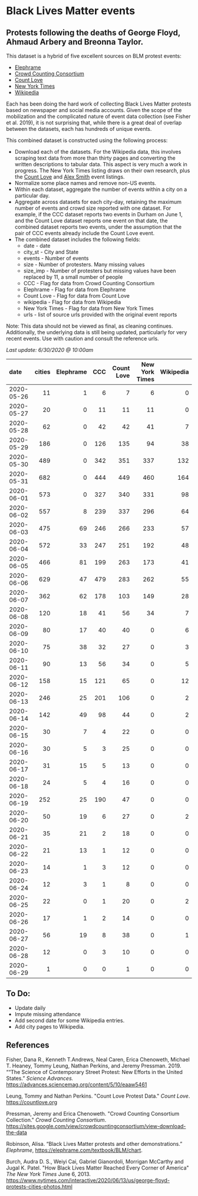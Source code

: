 # Black Lives Matter events
## Protests following the deaths of George Floyd, Ahmaud Arbery and Breonna Taylor.


This dataset is a hybrid of five excellent sources on BLM protest events:   
* [Elephrame](https://elephrame.com/textbook/BLM/chart)   
* [Crowd Counting Consortium](https://sites.google.com/view/crowdcountingconsortium/view-download-the-data?authuser=0)  
* [Count Love](https://countlove.org)
* [New York Times](https://www.nytimes.com/interactive/2020/06/13/us/george-floyd-protests-cities-photos.html)
* [Wikipedia](https://en.wikipedia.org/wiki/List_of_George_Floyd_protests_in_the_United_States)

Each has been doing the hard work of collecting Black Lives Matter protests based on newspaper and social media accounts. Given the scope of the mobilization and the complicated nature of event data collection (see Fisher et al. 2019), it is not surprising that, while there is a great deal of overlap between the datasets, each has hundreds of unique events.

This combined dataset is constructed using the following process:   
* Download each of the datasets.  For the Wikipedia data, this involves scraping text data from more than thirty pages and converting the written descriptions to tabular data. This aspect is very much a work in progress.  The New York Times listing draws on their own research, plus the [Count Love](https://countlove.org) and [Alex Smith](https://www.creosotemaps.com/blm2020/) event listings.
* Normalize some place names and remove non-US events.  
* Within each dataset, aggregate the number of events within a city on a particular day.   
* Aggregate across datasets for each city-day, retaining the maximum number of events and crowd size reported with one dataset. For example, if the CCC dataset reports two events in Durham on June 1, and the Count Love dataset reports one event on that date, the combined dataset reports two events, under the assumption that the pair of CCC events already include the  Count Love event.   
* The combined dataset includes the following fields:   
   * date - date    
   * city_st - City and State    
   * events - Number of events   
   * size - Number of protesters. Many missing values   
   * size_imp - Number of protesters but missing values have been replaced by 11, a small number of people   
   * CCC - Flag for data from Crowd Counting Consortium   
   * Elephrame - Flag for data from Elephrame   
   * Count Love    - Flag for data from Count Love    
   * wikipedia    - Flag for data from Wikipedia   
   * New York Times   - Flag for data from New York Times   
   * urls - list of source urls provided with the original event reports   

Note: This data should not be viewed as final, as cleaning continues. Additionally, the underlying data is still being updated, particularly for very recent events. Use with caution and consult the reference urls.

_Last update: 6/30/2020 @ 10:00am_


| date       |   cities |   Elephrame |   CCC |   Count Love |   New York Times |   Wikipedia |
|:-----------|---------:|------------:|------:|-------------:|-----------------:|------------:|
| 2020-05-26 |       11 |           1 |     6 |            7 |                6 |           0 |
| 2020-05-27 |       20 |           0 |    11 |           11 |               11 |           0 |
| 2020-05-28 |       62 |           0 |    42 |           42 |               41 |           7 |
| 2020-05-29 |      186 |           0 |   126 |          135 |               94 |          38 |
| 2020-05-30 |      489 |           0 |   342 |          351 |              337 |         132 |
| 2020-05-31 |      682 |           0 |   444 |          449 |              460 |         164 |
| 2020-06-01 |      573 |           0 |   327 |          340 |              331 |          98 |
| 2020-06-02 |      557 |           8 |   239 |          337 |              296 |          64 |
| 2020-06-03 |      475 |          69 |   246 |          266 |              233 |          57 |
| 2020-06-04 |      572 |          33 |   247 |          251 |              192 |          48 |
| 2020-06-05 |      466 |          81 |   199 |          263 |              173 |          41 |
| 2020-06-06 |      629 |          47 |   479 |          283 |              262 |          55 |
| 2020-06-07 |      362 |          62 |   178 |          103 |              149 |          28 |
| 2020-06-08 |      120 |          18 |    41 |           56 |               34 |           7 |
| 2020-06-09 |       80 |          17 |    40 |           40 |                0 |           6 |
| 2020-06-10 |       75 |          38 |    32 |           27 |                0 |           3 |
| 2020-06-11 |       90 |          13 |    56 |           34 |                0 |           5 |
| 2020-06-12 |      158 |          15 |   121 |           65 |                0 |          12 |
| 2020-06-13 |      246 |          25 |   201 |          106 |                0 |           2 |
| 2020-06-14 |      142 |          49 |    98 |           44 |                0 |           2 |
| 2020-06-15 |       30 |           7 |     4 |           22 |                0 |           0 |
| 2020-06-16 |       30 |           5 |     3 |           25 |                0 |           0 |
| 2020-06-17 |       31 |          15 |     5 |           13 |                0 |           0 |
| 2020-06-18 |       24 |           5 |     4 |           16 |                0 |           0 |
| 2020-06-19 |      252 |          25 |   190 |           47 |                0 |           0 |
| 2020-06-20 |       50 |          19 |     6 |           27 |                0 |           2 |
| 2020-06-21 |       35 |          21 |     2 |           18 |                0 |           0 |
| 2020-06-22 |       21 |          13 |     1 |           12 |                0 |           0 |
| 2020-06-23 |       14 |           1 |     3 |           12 |                0 |           0 |
| 2020-06-24 |       12 |           3 |     1 |            8 |                0 |           0 |
| 2020-06-25 |       22 |           0 |     1 |           20 |                0 |           2 |
| 2020-06-26 |       17 |           1 |     2 |           14 |                0 |           0 |
| 2020-06-27 |       56 |          19 |     8 |           38 |                0 |           1 |
| 2020-06-28 |       12 |           0 |     3 |           10 |                0 |           0 |
| 2020-06-29 |        1 |           0 |     0 |            1 |                0 |           0 |


## To Do:
* Update daily
* Impute missing attendance
* Add second date for some Wikipedia entries.
* Add city pages to Wikipedia.


## References

Fisher, Dana R., Kenneth T.Andrews, Neal Caren, Erica Chenoweth, Michael T. Heaney, Tommy Leung, Nathan Perkins, and Jeremy Pressman.   2019. ““The Science of Contemporary Street Protest: New Efforts in the United States.” *Science Advances.* https://advances.sciencemag.org/content/5/10/eaaw5461


Leung, Tommy and Nathan Perkins. "Count Love Protest Data." *Count Love*. https://countlove.org

Pressman, Jeremy and Erica Chenoweth. "Crowd Counting Consortium Collection." *Crowd Counting Consortium*. https://sites.google.com/view/crowdcountingconsortium/view-download-the-data

Robinson, Alisa. “Black Lives Matter protests and other demonstrations.” *Elephrame*, https://elephrame.com/textbook/BLM/chart.

Burch, Audra D. S., Weiyi Cai, Gabriel Gianordoli, Morrigan McCarthy and Jugal K. Patel. "How Black Lives Matter Reached Every Corner of America" _The New York Times_ June 6, 2013. https://www.nytimes.com/interactive/2020/06/13/us/george-floyd-protests-cities-photos.html
